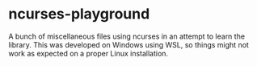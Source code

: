 # ncurses-playground

A bunch of miscellaneous files using ncurses in an attempt to learn the library.
This was developed on Windows using WSL, so things might not work as expected on
a proper Linux installation.
